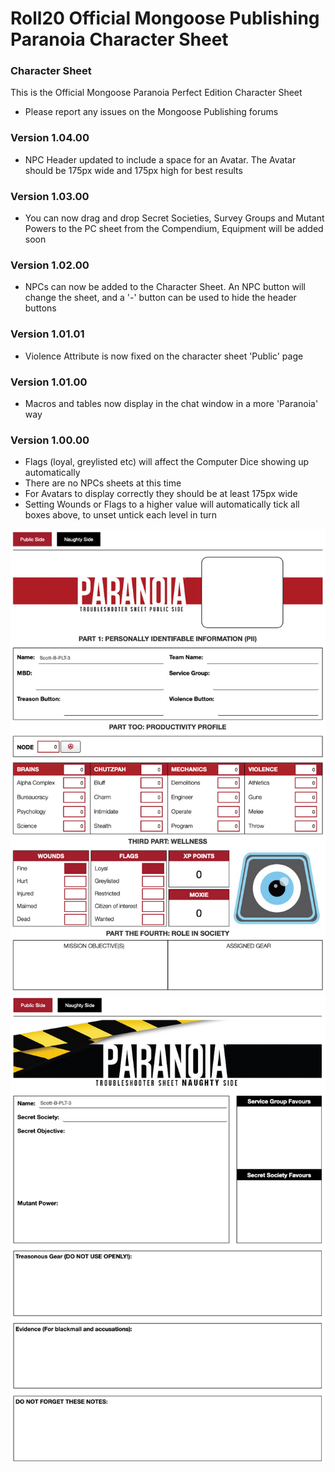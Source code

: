 # Roll20 Official Mongoose Publishing Paranoia Character Sheet

### Character Sheet

This is the Official Mongoose Paranoia Perfect Edition Character Sheet

- Please report any issues on the Mongoose Publishing forums

### Version 1.04.00

- NPC Header updated to include a space for an Avatar. The Avatar should be 175px wide and 175px high for best results

### Version 1.03.00

- You can now drag and drop Secret Societies, Survey Groups and Mutant Powers to the PC sheet from the Compendium, Equipment will be added soon

### Version 1.02.00

- NPCs can now be added to the Character Sheet. An NPC button will change the sheet, and a '-' button can be used to hide the header buttons

### Version 1.01.01

- Violence Attribute is now fixed on the character sheet 'Public' page

### Version 1.01.00

- Macros and tables now display in the chat window in a more 'Paranoia' way

### Version 1.00.00

- Flags (loyal, greylisted etc) will affect the Computer Dice showing up automatically
- There are no NPCs sheets at this time
- For Avatars to display correctly they should be at least 175px wide
- Setting Wounds or Flags to a higher value will automatically tick all boxes above, to unset untick each level in turn

![Image](Official%20Mongoose%20Publishing%20Paranoia%20Character%20Sheet.jpg)
![Image](Official%20Mongoose%20Publishing%20Paranoia%20Character%20Sheet%20Naughty%20Side.jpg)
